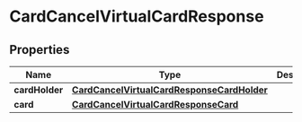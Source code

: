 

# CardCancelVirtualCardResponse


## Properties

| Name | Type | Description | Notes |
|------------ | ------------- | ------------- | -------------|
|**cardHolder** | [**CardCancelVirtualCardResponseCardHolder**](CardCancelVirtualCardResponseCardHolder.md) |  |  [optional] |
|**card** | [**CardCancelVirtualCardResponseCard**](CardCancelVirtualCardResponseCard.md) |  |  [optional] |



